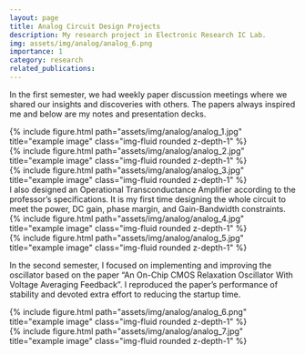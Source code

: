```yaml
---
layout: page
title: Analog Circuit Design Projects
description: My research project in Electronic Research IC Lab. 
img: assets/img/analog/analog_6.png
importance: 1
category: research
related_publications: 
---
```


In the first semester, we had weekly paper discussion meetings where we shared our insights and discoveries with others. The papers always inspired me and below are my notes and presentation decks.
<div class="row">
    <div class="col-sm mt-3 mt-md-0">
        {% include figure.html path="assets/img/analog/analog_1.jpg" title="example image" class="img-fluid rounded z-depth-1" %}
    </div>
    <div class="col-sm mt-3 mt-md-0">
        {% include figure.html path="assets/img/analog/analog_2.jpg" title="example image" class="img-fluid rounded z-depth-1" %}
    </div>
    <div class="col-sm mt-3 mt-md-0">
        {% include figure.html path="assets/img/analog/analog_3.jpg" title="example image" class="img-fluid rounded z-depth-1" %}
    </div>
</div>
I also designed an Operational Transconductance Amplifier according to the professor’s specifications. It is my first time designing the whole circuit to meet the power, DC gain, phase margin, and Gain-Bandwidth constraints. 
<div class="row justify-content-sm-center">
    <div class="col-sm mt-3 mt-md-0">
        {% include figure.html path="assets/img/analog/analog_4.jpg" title="example image" class="img-fluid rounded z-depth-1" %}
    </div>
    <div class="col-sm mt-3 mt-md-0">
        {% include figure.html path="assets/img/analog/analog_5.jpg" title="example image" class="img-fluid rounded z-depth-1" %}
    </div>
</div>

In the second semester, I focused on implementing and improving the oscillator based on the paper “An On-Chip CMOS Relaxation Oscillator With Voltage Averaging Feedback”. I reproduced the paper’s performance of stability and devoted extra effort to reducing the startup time.

<div class="row justify-content-sm-center">
    <div class="col-sm mt-3 mt-md-0">
        {% include figure.html path="assets/img/analog/analog_6.png" title="example image" class="img-fluid rounded z-depth-1" %}
    </div>
    <div class="col-sm mt-3 mt-md-0">
        {% include figure.html path="assets/img/analog/analog_7.jpg" title="example image" class="img-fluid rounded z-depth-1" %}
    </div>
</div>

